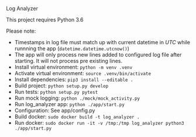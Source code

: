 Log Analyzer

This project requires Python 3.6

Please note: 

* Timestamps in log file must match up with current datetime in *UTC* while runnning the app (`datetime.datetime.utcnow()`)
* The app will only process new lines added to configured log file after starting. It will not process pre existing lines.
* Install virtual environment: `python -m venv .venv`
* Activate virtual environment: `source .venv/bin/activate`
* Install dependencies: `pip3 install --editable .`
* Build project: `python setup.py develop`
* Run tests: `python setup.py pytest`
* Run mock logging: `python ./mock/mock_activity.py`
* Run log_analyzer app: `python ./app/start.py`
* Configuration: See app/config.py
* Build docker: `sudo docker build -t log_analyzer .`
* Run docker: `sudo docker run -it -v /tmp:/tmp log_analyzer python3 ./app/start.py`

